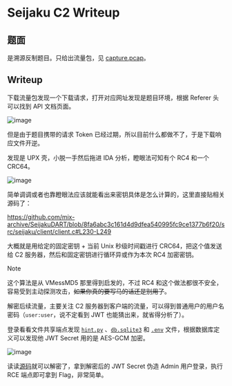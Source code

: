 # Seijaku C2 Writeup

## 题面

是溯源反制题目。只给出流量包，见 [capture.pcap](./challenge/capture.pcap)。

## Writeup

下载流量包发现一个下载请求，打开对应网址发现是题目环境，根据 Referer 头可以找到 API 文档页面。

![image](https://github.com/user-attachments/assets/4bd2c031-b6fe-4121-9a87-e91d12c21970)

但是由于题目携带的请求 Token 已经过期，所以目前什么都做不了，于是下载响应文件开逆。

发现是 UPX 壳，小脱一手然后拖进 IDA 分析，瞪眼法可知有个 RC4 和一个 CRC64。

![image](https://github.com/user-attachments/assets/b5c5b948-868f-4b97-9190-ec8b39824d46)

简单调调或者也靠瞪眼法应该就能看出来密钥具体是怎么计算的，这里直接贴相关源码了：

https://github.com/mix-archive/SeijakuDART/blob/8fa6abc3c161d4d9dfea540995fc9ce1377b6f20/src/seijaku/client/client.c#L230-L249

大概就是用给定的固定密钥 + 当前 Unix 秒级时间戳进行 CRC64，把这个值发送给 C2 服务器，然后和固定密钥进行循环异或作为本次 RC4 加密密钥。

> [!NOTE]
> 这个算法是从 VMessMD5 那里得到启发的，不过 RC4 和这个做法都很不安全，容易受到主动探测攻击，~~如果你真的要写马的话还是别用了~~。

解密后续流量，主要关注 C2 服务器到客户端的流量，可以得到普通用户的用户名密码（`user:user`，说不定看到 JWT 也能猜出来，就省得分析了）。

登录看看文件共享端点发现 [`hint.py`](./src/seijaku/app/db/models.py) 、[`db.sqlite3`](./challenge/exp.sqlite3) 和 [`.env`](./challenge/exp.env) 文件，根据数据库定义可以发现他 JWT Secret 用的是 AES-GCM 加密。

![image](https://github.com/user-attachments/assets/54cffb3c-be58-4283-b0b3-1f6b10f90507)

读读[源码](https://github.com/kvesteri/sqlalchemy-utils/blob/baf53cd1a3e779fc127010543fed53cf4a97fe16/sqlalchemy_utils/types/encrypted/encrypted_type.py#L171-L196)就可以解密了，拿到解密后的 JWT Secret 伪造 Admin 用户登录，执行 RCE 端点即可拿到 Flag，非常简单。
